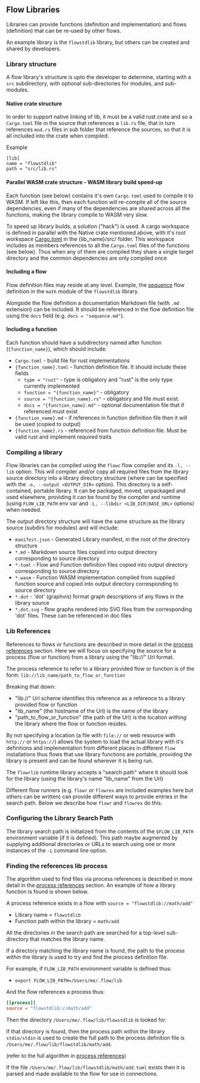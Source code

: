 ## Flow Libraries
Libraries can provide functions (definition and implementation) and flows (definition) that can be re-used by other 
flows.

An example library is the `flowstdlib` library, but others can be created and shared by developers.

### Library structure
A flow library's structure is upto the developer to determine, starting with a `src` subdirectory, with optional 
sub-directories for modules, and sub-modules.

#### Native crate structure 
In order to support native linking of lib, it must be a valid rust crate and so a `Cargo.toml` file in the source
that references a `lib.rs` file, that in turn references `mod.rs` files in sub folder that reference the sources, so 
that it is all included into the crate when compiled. 

Example
```
[lib]
name = "flowstdlib"
path = "src/lib.rs"
```

#### Parallel WASM crate structure - WASM library build speed-up
Each function (see below) contains it's own `Cargo.toml` used to compile it to WASM. If left like this, then
each function will re-compile all of the source dependencies, even if many of the dependencies are shared across
all the functions, making the library compile to WASM very slow.

To speed up library builds, a solution ("hack") is used. A cargo workspace is defined in parallel with the Native 
crate mentioned above, with it's root workspace [Cargo.toml](../../flowstdlib/src/Cargo.toml) in the {lib_name}/src/
folder. This workspace includes as members references to all the `Cargo.toml` files of the functions (see below).
Thus when any of them are compiled they share a single target directory and the common dependencies are only
compiled once

#### Including a flow
Flow definition files may reside at any level. Example, the [sequence](../../flowstdlib/src/math/sequence.toml) flow definition 
in the `math` module of the `flowstdlib` library.

Alongside the flow definition a documentation Markdown file (with `.md` extension) can be included. It should be
referenced in the flow definition file using the `docs` field (e.g. `docs = "sequence.md"`).

#### Including a function
Each function should have a subdirectory named after function (`{function_name}`), which should include:
- `Cargo.toml` - build file for rust implementations
- `{function_name}.toml` - function definition file. It should include these fields
  - `type = "rust"` - type is obligatory and "rust" is the only type currently implemented
  - `function = "{function_name}"` - obligatory 
  - `source = "{function_name}.rs"` - obligatory and file must exist. 
  - `docs = "{function_name}.md"` - optional documentation file that if referenced must exist
- `{function_name}.md` - if references in function definition file then it will be used (copied to output)
- `{function_name}.rs` - referenced from function definition file. Must be valid rust and implement required traits

### Compiling a library
Flow libraries can be compiled using the `flowc` flow compiler and its `-l, --lib` option. This will compiler
and/or copy all required files from the library source directory into a library directory structure (where
can be specified with the `-o, --output <OUTPUT_DIR>` option). This directory is a self-contained, portable
library. It can be packaged, moved, unpackaged and used elsewhere, providing it can be found by the compiler
and runtime (using `FLOW_LIB_PATH` env var and `-L, --libdir <LIB_DIR|BASE_URL>` options) when needed.

The output directory structure will have the same structure as the library source (subdirs for modules) and will
include:
- `manifest.json` - Generated Library manifest, in the root of the directory structure
- `*.md` - Markdown source files copied into output directory corresponding to source directory
- `*.toml` - Flow and Function definition files copied into output directory corresponding to source directory
- `*.wasm` - Function WASM implementation compiled from supplied function source and copied into output 
  directory corresponding to source directory
- `*.dot` - 'dot' (graphvis) format graph descriptions of any flows in the library source
- `*.dot.svg` - flow graphs rendered into SVG files from the corresponding 'dot' files. These can be referenced in 
  doc files

### Lib References
References to flows or functions are described in more detail in the [process references](process_references.md)
section. Here we will focus on specifying the source for a process (flow or function) from a library using the "lib://"
Url format.

The process reference to refer to a library provided flow or function is of the form:
`lib://lib_name/path_to_flow_or_function`

Breaking that down:
- "lib://" Url scheme identifies this reference as a reference to a library provided flow or function
- "lib_name" (the hostname of the Url) is the name of the library
- "path_to_flow_or_function" (the path of the Url) is the location *withing* the library where the flow or function 
  resides.

By not specifying a location (a file with `file://` or web resource with `http://` or `https://`) allows the system
to load the actual library with it's definitions and implementation from different places in different `flow` 
installations thus flows that use library functions are portable, providing the library is present and can be found 
wherever it is being run.

The `flowrlib` runtime library accepts a "search path" where it should look for the library (using the library's
name "lib_name" from the Url)

Different flow runners (e.g. `flowr` or `flowrex` are included examples here but others can be written) can provide
different ways to provide entries in the search path. Below we describe how `flowr` and `flowrex` do this.

### Configuring the Library Search Path
The library search path is initialized from the contents of the `$FLOW_LIB_PATH` environment variable
(if it is defined).
This path maybe augmented by supplying additional directories or URLs to search using one
or more instances of the `-L` command line option.

### Finding the references lib process
The algorithm used to find files via process references is described in more detail in the 
[process references](process_references.md) section. An example of how a library function is found is shown below.

A process reference exists in a flow with `source = "flowstdlib://math/add"`
  * Library name = `flowstdlib`
  * Function path within the library = `math/add`

All the directories in the search path are searched for a top-level sub-directory that matches the library name.

If a directory matching the library name is found, the path to the process within the library is used to try and
find the process definition file.

For example, if `FLOW_LIB_PATH` environment variable is defined thus:
* `export FLOW_LIB_PATH=/Users/me/.flow/lib`

And the flow references a process thus:
```toml
[[process]]
source = "flowstdlib://math/add"
```

Then the directory `/Users/me/.flow/lib/flowstdlib` is looked for.

If that directory is found, then the process path within the library `stdio/stdin` is used to create the full path
to the process definition file is `/Users/me/.flow/lib/flowstdlib/math/add`.

(refer to the full algorithm in [process references](process_references.md))

If the file `/Users/me/.flow/lib/flowstdlib/math/add.toml` exists then it is parsed and made available to the flow
for use in connections.